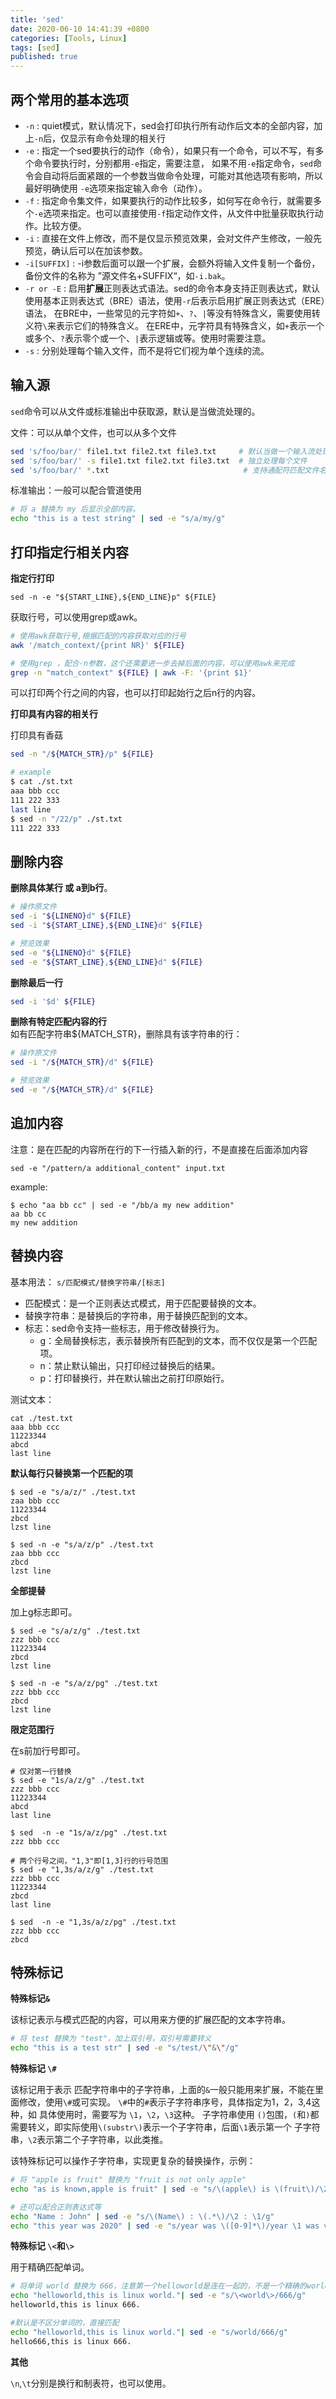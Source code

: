 ```yaml
---
title: 'sed'
date: 2020-06-10 14:41:39 +0800
categories: [Tools, Linux]
tags: [sed]
published: true
---
```



## 两个常用的基本选项

* `-n` : quiet模式，默认情况下，sed会打印执行所有动作后文本的全部内容，加上`-n`后，仅显示有命令处理的相关行
* `-e` : 指定一个sed要执行的动作（命令），如果只有一个命令，可以不写，有多个命令要执行时，分别都用`-e`指定，需要注意，
  如果不用`-e`指定命令，`sed`命令会自动将后面紧跟的一个参数当做命令处理，可能对其他选项有影响，所以最好明确使用 `-e`选项来指定输入命令（动作）。
* `-f` : 指定命令集文件，如果要执行的动作比较多，如何写在命令行，就需要多个`-e`选项来指定。也可以直接使用`-f`指定动作文件，从文件中批量获取执行动作。比较方便。
* `-i` : 直接在文件上修改，而不是仅显示预览效果，会对文件产生修改，一般先预览，确认后可以在加该参数。
* `-i[SUFFIX]` : -i参数后面可以跟一个扩展，会额外将输入文件复制一个备份，备份文件的名称为 ”源文件名+SUFFIX“，如`-i.bak`。
* `-r or -E` : 启用**扩展**正则表达式语法。sed的命令本身支持正则表达式，默认使用基本正则表达式（BRE）语法，使用`-r`后表示启用扩展正则表达式（ERE）语法，
  在BRE中，一些常见的元字符如`+`、`?`、`|`等没有特殊含义，需要使用转义符`\`来表示它们的特殊含义。
  在ERE中，元字符具有特殊含义，如`+`表示一个或多个、`?`表示零个或一个、`|`表示逻辑或等。使用时需要注意。
* `-s` : 分别处理每个输入文件，而不是将它们视为单个连续的流。


## 输入源

`sed`命令可以从文件或标准输出中获取源，默认是当做流处理的。

文件：可以从单个文件，也可以从多个文件
```bash
sed 's/foo/bar/' file1.txt file2.txt file3.txt     # 默认当做一个输入流处理
sed 's/foo/bar/' -s file1.txt file2.txt file3.txt  # 独立处理每个文件 
sed 's/foo/bar/' *.txt                              # 支持通配符匹配文件名
```

标准输出：一般可以配合管道使用
```bash
# 将 a 替换为 my 后显示全部内容。
echo "this is a test string" | sed -e "s/a/my/g"
```

## 打印指定行相关内容

**指定行打印**

`sed -n -e "${START_LINE},${END_LINE}p" ${FILE}`

获取行号，可以使用grep或awk。
```bash
# 使用awk获取行号,根据匹配的内容获取对应的行号
awk '/match_context/{print NR}' ${FILE}

# 使用grep ，配合-n参数，这个还需要进一步去掉后面的内容，可以使用awk来完成
grep -n "match_context" ${FILE} | awk -F: '{print $1}'
```
可以打印两个行之间的内容，也可以打印起始行之后n行的内容。

**打印具有内容的相关行**

打印具有香菇
```bash
sed -n "/${MATCH_STR}/p" ${FILE}

# example
$ cat ./st.txt 
aaa bbb ccc
111 222 333
last line
$ sed -n "/22/p" ./st.txt 
111 222 333
```


## 删除内容

**删除具体某行 或 a到b行**。
```bash
# 操作原文件
sed -i "${LINENO}d" ${FILE}
sed -i "${START_LINE},${END_LINE}d" ${FILE}

# 预览效果
sed -e "${LINENO}d" ${FILE}
sed -e "${START_LINE},${END_LINE}d" ${FILE}
```

**删除最后一行**  
```bash
sed -i '$d' ${FILE}
```

**删除有特定匹配内容的行**  
如有匹配字符串${MATCH_STR}，删除具有该字符串的行：
```bash
# 操作原文件
sed -i "/${MATCH_STR}/d" ${FILE}

# 预览效果
sed -e "/${MATCH_STR}/d" ${FILE}
```


## 追加内容

注意：是在匹配的内容所在行的下一行插入新的行，不是直接在后面添加内容
```
sed -e "/pattern/a additional_content" input.txt
```

example:
```
$ echo "aa bb cc" | sed -e "/bb/a my new addition"
aa bb cc
my new addition
```


## 替换内容

基本用法：
`s/匹配模式/替换字符串/[标志]`

* 匹配模式：是一个正则表达式模式，用于匹配要替换的文本。
* 替换字符串：是替换后的字符串，用于替换匹配到的文本。
* 标志：sed命令支持一些标志，用于修改替换行为。
  - g：全局替换标志，表示替换所有匹配到的文本，而不仅仅是第一个匹配项。
  - n：禁止默认输出，只打印经过替换后的结果。
  - p：打印替换行，并在默认输出之前打印原始行。


测试文本：
```
cat ./test.txt
aaa bbb ccc
11223344
abcd
last line
```

**默认每行只替换第一个匹配的项**
```
$ sed -e "s/a/z/" ./test.txt 
zaa bbb ccc
11223344
zbcd
lzst line

$ sed -n -e "s/a/z/p" ./test.txt 
zaa bbb ccc
zbcd
lzst line

```

**全部提替**

加上g标志即可。
```
$ sed -e "s/a/z/g" ./test.txt 
zzz bbb ccc
11223344
zbcd
lzst line

$ sed -n -e "s/a/z/pg" ./test.txt 
zzz bbb ccc
zbcd
lzst line

```

**限定范围行**

在s前加行号即可。
```
# 仅对第一行替换
$ sed -e "1s/a/z/g" ./test.txt 
zzz bbb ccc
11223344
abcd
last line

$ sed  -n -e "1s/a/z/pg" ./test.txt 
zzz bbb ccc

# 两个行号之间，"1,3"即[1,3]行的行号范围
$ sed -e "1,3s/a/z/g" ./test.txt 
zzz bbb ccc
11223344
zbcd
last line

$ sed  -n -e "1,3s/a/z/pg" ./test.txt 
zzz bbb ccc
zbcd
```




## 特殊标记

**特殊标记`&`**

该标记表示与模式匹配的内容，可以用来方便的扩展匹配的文本字符串。

```bash
# 将 test 替换为 "test"，加上双引号，双引号需要转义
echo "this is a test str" | sed -e "s/test/\"&\"/g"
```

**特殊标记 `\#`**

该标记用于表示 匹配字符串中的子字符串，上面的`&`一般只能用来扩展，不能在里面修改，使用`\#`或可实现。
`\#`中的`#`表示子字符串序号，具体指定为1，2，3,4这种，如 具体使用时，需要写为 `\1`，`\2`，`\3`这种。
子字符串使用 `()`包围，`(`和`)`都需要转义，即实际使用`\(substr\)`表示一个子字符串，后面`\1`表示第一个
子字符串，`\2`表示第二个子字符串，以此类推。

该特殊标记可以操作子字符串，实现更复杂的替换操作，示例：
```bash
# 将 "apple is fruit" 替换为 "fruit is not only apple"
echo "as is known,apple is fruit" | sed -e "s/\(apple\) is \(fruit\)/\2 is not only \1/g"

# 还可以配合正则表达式等
echo "Name : John" | sed -e "s/\(Name\) : \(.*\)/\2 : \1/g"
echo "this year was 2020" | sed -e "s/year was \([0-9]*\)/year \1 was very substantial/g"
```

**特殊标记 `\<`和`\>`**

用于精确匹配单词。
```bash
# 将单词 world 替换为 666，注意第一个helloworld是连在一起的，不是一个精确的world单词
echo "helloworld,this is linux world."| sed -e "s/\<world\>/666/g"
helloworld,this is linux 666.

#默认是不区分单词的，直接匹配
echo "helloworld,this is linux world."| sed -e "s/world/666/g"
hello666,this is linux 666.
```

**其他**

`\n`,`\t`分别是换行和制表符，也可以使用。

